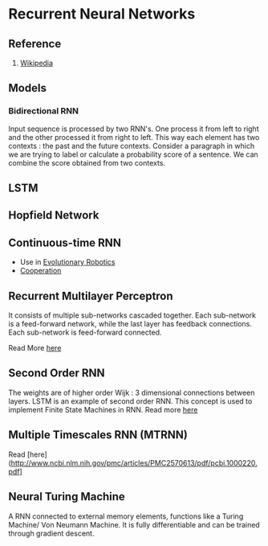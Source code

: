 # Recurrent Neural Networks

## Reference

1. [Wikipedia](https://en.wikipedia.org/wiki/Recurrent_neural_network)

## Models

### Bidirectional RNN

Input sequence is processed by two RNN's. One process it from left to right and the other processed it from right to left. This way each element has two contexts : the past and the future contexts. Consider a paragraph in which we are trying to label or calculate a probability score of a sentence. We can combine the score obtained from two contexts. 

## LSTM

## Hopfield Network

## Continuous-time RNN

* Use in [Evolutionary Robotics](http://users.sussex.ac.uk/~inmanh/csrp317.pdf)
* [Cooperation](http://groups.lis.illinois.edu/amag/langev/localcopy/pdf/quinn01evolvingCommunication.pdf)

## Recurrent Multilayer Perceptron

It consists of multiple sub-networks cascaded together. Each sub-network is a feed-forward network, while the last layer has feedback connections. Each sub-network is feed-forward connected. 

Read More [here](http://citeseerx.ist.psu.edu/viewdoc/summary?doi=10.1.1.45.3527)

## Second Order RNN

The weights are of higher order Wijk : 3 dimensional connections between layers. LSTM is an example of second order RNN. This concept is used to implement Finite State Machines in RNN. Read more [here](https://clgiles.ist.psu.edu/pubs/NC1992-recurrent-NN.pdf)

## Multiple Timescales RNN (MTRNN)

Read [here](http://www.ncbi.nlm.nih.gov/pmc/articles/PMC2570613/pdf/pcbi.1000220.pdf]

## Neural Turing Machine 

A RNN connected to external memory elements, functions like a Turing Machine/ Von Neumann Machine. It is fully differentiable and can be trained through gradient descent. 
